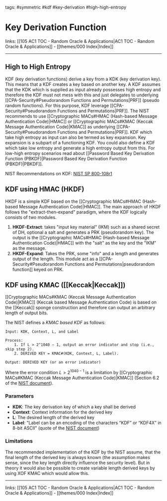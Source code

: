 tags: #symmetric #kdf #key-derivation #high-high-entropy

# Key Derivation Function

links: [[105 AC1 TOC - Random Oracle & Applications|AC1 TOC - Random Oracle & Applications]] - [[themes/000 Index|Index]]

---

## High to High Entropy

KDF (key derivation functions) derive a key from a KDK (key derivation key). This means that a KDF creates a key based on another key. A KDF assumes that the KDK which is supplied as input already possesses high entropy and therefore the KDF must not mess with this and just delegates to underlying [[CPA-Security#Pseudorandom Functions and Permutations|PRF]] (pseudo random functions). For this purpose, KDF leverage [[CPA-Security#Pseudorandom Functions and Permutations|PRF]]. The NIST recommends to use [[Cryptographic MACs#HMAC (Hash-based Message Authentication Code)|HMAC]] or [[Cryptographic MACs#KMAC (Keccak Message Authentication Code)|KMAC]] as underlying [[CPA-Security#Pseudorandom Functions and Permutations|PRF]]. KDF which take high entropy as input can also be termed as key expansion. Key expansion is a subpart of a functioning KDF. You could also define a KDF which take  low entropy and generate a high entropy output from this. For low-high entropy scenarios read about [[Password Based Key Derivation Function (PBKDF)|Password Based Key Derivation Function (PBKDF)|PBKDF]].

NIST Recommendations on KDF: [NIST SP 800-108r1](https://nvlpubs.nist.gov/nistpubs/SpecialPublications/NIST.SP.800-108r1.pdf) 

## KDF using HMAC (HKDF)

HKDF is a simple KDF based on the [[Cryptographic MACs#HMAC (Hash-based Message Authentication Code)|HMAC]]. The main approach of HKDF follows the "extract-then-expand" paradigm, where the KDF logically consists of two modules.

1. **HKDF-Extract**: takes "input key material" (IKM) such as a shared secret of DH, optional a salt and generates a PRK (pseudorandom key). The output is the [[Cryptographic MACs#HMAC (Hash-based Message Authentication Code)|HMAC]] with the "salt" as the key and the "IKM" as the message.
2. **HKDF-Expand**: Takes the PRK, some "info" and a length and generates output of the length. This module act as a [[CPA-Security#Pseudorandom Functions and Permutations|pseudorandom function]] keyed on PRK.

## KDF using KMAC ([[Keccak|Keccak]])

[[Cryptographic MACs#KMAC (Keccak Message Authentication Code)|KMAC]] (Keccak based Message Authentication Code) is based on the [[Keccak]] sponge construction and therefore can output an arbitrary length of output bits.

The NIST defines a *KMAC based KDF* as follows:

```
Input: KDK, Context, L, and Label

Process:
	1. If L > 2^1040 − 1, output an error indicator and stop (i.e., skip step 2).
	2. DERIVED KEY = KMAC#(KDK, Context, L, Label).
	
Output: DERIVED KEY (or an error indicator)
```

Where the error condition $L > 2^{1040-1}$ is a limitation by [[Cryptographic MACs#KMAC (Keccak Message Authentication Code)|KMAC]] (Section 6.2 of the [NIST document](https://nvlpubs.nist.gov/nistpubs/SpecialPublications/NIST.SP.800-108r1.pdf#%5B%7B%22num%22%3A139%2C%22gen%22%3A0%7D%2C%7B%22name%22%3A%22XYZ%22%7D%2C70%2C366%2C0%5D)).

### Parameters

- **KDK**: The key derivation key of which a key shall be derived
- **Context**: Context information for the derived key
- **L**: The desired length of the derived key
- **Label**: "Label can be an encoding of
the characters “KDF” or “KDF4X” in 8-bit ASCII" (quote of the [NIST document](https://nvlpubs.nist.gov/nistpubs/SpecialPublications/NIST.SP.800-108r1.pdf#%5B%7B%22num%22%3A139%2C%22gen%22%3A0%7D%2C%7B%22name%22%3A%22XYZ%22%7D%2C70%2C366%2C0%5D))

### Limitations

The recommended implementation of the KDF by the NIST assume, that the final length of the derived key is always known (the assumption makes sense, since the key length directly influence the security level). But in theory it would also be possible to create variable length derived keys by using XOF KMAC which would allow this.

---
links: [[105 AC1 TOC - Random Oracle & Applications|AC1 TOC - Random Oracle & Applications]] - [[themes/000 Index|Index]]